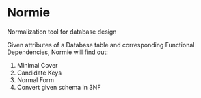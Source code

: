 # Normie
Normalization tool for database design


Given attributes of a Database table and corresponding Functional Dependencies, Normie will find out:
1) Minimal Cover
2) Candidate Keys
3) Normal Form
4) Convert given schema in 3NF
